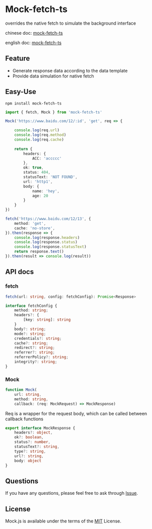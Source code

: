 # Mock-fetch-ts

overrides the native fetch to simulate the background interface

chinese doc: [mock-fetch-ts](https://www.yuque.com/u29138508/gki7q8/ofwzfpklbd1qwnyr?singleDoc)

english doc: [mock-fetch-ts](https://github.com/less-famous-ITer/mock-fetch-ts#readme)

## Feature

* Generate response data according to the data template
* Provide data simulation for native fetch

## Easy-Use

```
npm install mock-fetch-ts
```

```ts
import { fetch, Mock } from 'mock-fetch-ts'

Mock('https://www.baidu.com/12/:id', 'get', req => {

    console.log(req.url)
    console.log(req.method)
    console.log(req.cache)
    
    return {
        headers: {
            ACC: 'accccc'
        },
        ok: true,
        status: 404,
        statusText: 'NOT FOUND',
        url: 'http1',
        body: {
            name: 'hey',
            age: 20
        }
    }
})

fetch('https://www.baidu.com/12/13', {
    method: 'get',
    cache: 'no-store',
}).then(response => {
    console.log(response.headers)
    console.log(response.status)
    console.log(response.statusText)
    return response.text()
}).then(result => console.log(result))
```

## API docs

### fetch

```ts
fetch(url: string, config: fetchConfig): Promise<Response>
```

```ts
interface fetchConfig {
    method: string;
    headers?: {
        [key: string]: string
    }
    body?: string;
    mode?: string;
    credentials?: string;
    cache?: string;
    redirect?: string;
    referrer?: string;
    referrerPolicy?: string;
    integrity?: string;
}
```

### Mock

```ts
function Mock(
    url: string,
    method: string,
    callback: (req: MockRequest) => MockResponse)
```

Req is a wrapper for the request body, which can be called between callback functions

```ts
export interface MockResponse {
    headers?: object,
    ok?: boolean,
    status?: number,
    statusText?: string,
    type?: string,
    url?: string,
    body: object
}
```

## Questions

If you have any questions, please feel free to ask through [Issue](https://github.com/less-famous-ITer/mock-fetch-ts/issues/new).

## License

Mock.js is available under the terms of the [MIT](./LICENSE) License.



